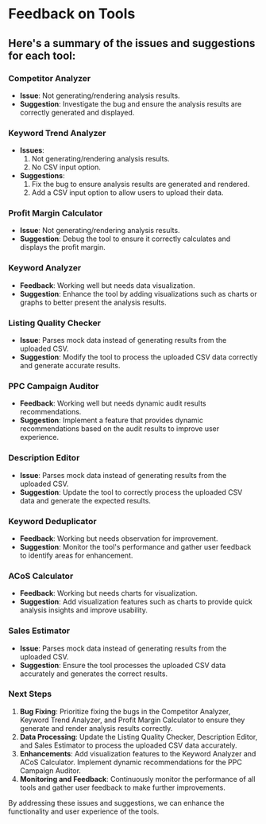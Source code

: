 # Feedback on Tools

## Here's a summary of the issues and suggestions for each tool:

### Competitor Analyzer

- **Issue**: Not generating/rendering analysis results.
- **Suggestion**: Investigate the bug and ensure the analysis results are correctly generated and displayed.

### Keyword Trend Analyzer

- **Issues**:
  1. Not generating/rendering analysis results.
  2. No CSV input option.
- **Suggestions**:
  1. Fix the bug to ensure analysis results are generated and rendered.
  2. Add a CSV input option to allow users to upload their data.

### Profit Margin Calculator

- **Issue**: Not generating/rendering analysis results.
- **Suggestion**: Debug the tool to ensure it correctly calculates and displays the profit margin.

### Keyword Analyzer

- **Feedback**: Working well but needs data visualization.
- **Suggestion**: Enhance the tool by adding visualizations such as charts or graphs to better present the analysis results.

### Listing Quality Checker

- **Issue**: Parses mock data instead of generating results from the uploaded CSV.
- **Suggestion**: Modify the tool to process the uploaded CSV data correctly and generate accurate results.

### PPC Campaign Auditor

- **Feedback**: Working well but needs dynamic audit results recommendations.
- **Suggestion**: Implement a feature that provides dynamic recommendations based on the audit results to improve user experience.

### Description Editor

- **Issue**: Parses mock data instead of generating results from the uploaded CSV.
- **Suggestion**: Update the tool to correctly process the uploaded CSV data and generate the expected results.

### Keyword Deduplicator

- **Feedback**: Working but needs observation for improvement.
- **Suggestion**: Monitor the tool's performance and gather user feedback to identify areas for enhancement.

### ACoS Calculator

- **Feedback**: Working but needs charts for visualization.
- **Suggestion**: Add visualization features such as charts to provide quick analysis insights and improve usability.

### Sales Estimator

- **Issue**: Parses mock data instead of generating results from the uploaded CSV.
- **Suggestion**: Ensure the tool processes the uploaded CSV data accurately and generates the correct results.

### Next Steps

1. **Bug Fixing**: Prioritize fixing the bugs in the Competitor Analyzer, Keyword Trend Analyzer, and Profit Margin Calculator to ensure they generate and render analysis results correctly.
2. **Data Processing**: Update the Listing Quality Checker, Description Editor, and Sales Estimator to process the uploaded CSV data accurately.
3. **Enhancements**: Add visualization features to the Keyword Analyzer and ACoS Calculator. Implement dynamic recommendations for the PPC Campaign Auditor.
4. **Monitoring and Feedback**: Continuously monitor the performance of all tools and gather user feedback to make further improvements.

By addressing these issues and suggestions, we can enhance the functionality and user experience of the tools.
